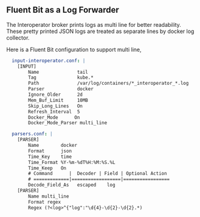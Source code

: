## Fluent Bit as a Log Forwarder

The Interoperator broker prints logs as multi line for better readability.
These pretty printed JSON logs are treated as separate lines by docker log collector. 

Here is a Fluent Bit configuration to support multi line,
```yaml
  input-interoperator.conf: |
    [INPUT]
        Name              tail
        Tag               kube.*
        Path              /var/log/containers/*_interoperator_*.log
        Parser            docker
        Ignore_Older      2d  
        Mem_Buf_Limit     10MB
        Skip_Long_Lines   On  
        Refresh_Interval  5
        Docker_Mode      On  
        Docker_Mode_Parser multi_line
```

```yaml
  parsers.conf: |
    [PARSER]
        Name        docker
        Format      json
        Time_Key    time
        Time_Format %Y-%m-%dT%H:%M:%S.%L
        Time_Keep   On  
        # Command      |  Decoder | Field | Optional Action
        # =============|==================|=================
        Decode_Field_As   escaped    log 
    [PARSER]
        Name multi_line
        Format regex
        Regex (?<log>^{"log":"\d{4}-\d{2}-\d{2}.*)
 ```
